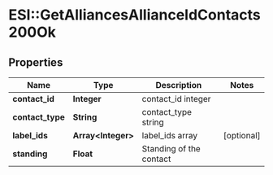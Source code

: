 # ESI::GetAlliancesAllianceIdContacts200Ok

## Properties
Name | Type | Description | Notes
------------ | ------------- | ------------- | -------------
**contact_id** | **Integer** | contact_id integer | 
**contact_type** | **String** | contact_type string | 
**label_ids** | **Array&lt;Integer&gt;** | label_ids array | [optional] 
**standing** | **Float** | Standing of the contact | 

